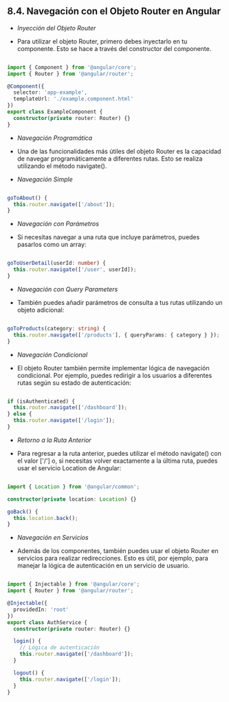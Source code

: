 ## 8.4. Navegación con el Objeto Router en Angular

- *Inyección del Objeto Router*

- Para utilizar el objeto Router, primero debes inyectarlo en tu componente. Esto se hace a través del constructor del componente.

```typescript

import { Component } from '@angular/core';
import { Router } from '@angular/router';

@Component({
  selector: 'app-example',
  templateUrl: './example.component.html'
})
export class ExampleComponent {
  constructor(private router: Router) {}
}

```

- *Navegación Programática*

- Una de las funcionalidades más útiles del objeto Router es la capacidad de navegar programáticamente a diferentes rutas. Esto se realiza utilizando el método navigate().

- *Navegación Simple*
```typescript

goToAbout() {
  this.router.navigate(['/about']);
}
```

- *Navegación con Parámetros*

- Si necesitas navegar a una ruta que incluye parámetros, puedes pasarlos como un array:

```typescript

goToUserDetail(userId: number) {
  this.router.navigate(['/user', userId]);
}
```

- *Navegación con Query Parameters*

- También puedes añadir parámetros de consulta a tus rutas utilizando un objeto adicional:

```typescript

goToProducts(category: string) {
  this.router.navigate(['/products'], { queryParams: { category } });
}
```
- *Navegación Condicional*

- El objeto Router también permite implementar lógica de navegación condicional. Por ejemplo, puedes redirigir a los usuarios a diferentes rutas según su estado de autenticación:

```typescript

if (isAuthenticated) {
  this.router.navigate(['/dashboard']);
} else {
  this.router.navigate(['/login']);
}
```

- *Retorno a la Ruta Anterior*

- Para regresar a la ruta anterior, puedes utilizar el método navigate() con el valor ['/'] o, si necesitas volver exactamente a la última ruta, puedes usar el servicio Location de Angular:

```typescript

import { Location } from '@angular/common';

constructor(private location: Location) {}

goBack() {
  this.location.back();
}
```

- *Navegación en Servicios*

- Además de los componentes, también puedes usar el objeto Router en servicios para realizar redirecciones. Esto es útil, por ejemplo, para manejar la lógica de autenticación en un servicio de usuario.

```typescript

import { Injectable } from '@angular/core';
import { Router } from '@angular/router';

@Injectable({
  providedIn: 'root'
})
export class AuthService {
  constructor(private router: Router) {}

  login() {
    // Lógica de autenticación
    this.router.navigate(['/dashboard']);
  }

  logout() {
    this.router.navigate(['/login']);
  }
}
```

